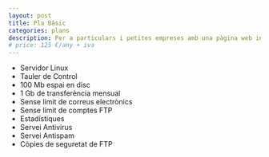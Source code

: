 ```yaml
---
layout: post
title: Pla Bàsic
categories: plans
description: Per a particulars i petites empreses amb una pàgina web informativa.
# price: 125 €/any + iva
---
```


+ Servidor Linux
+ Tauler de Control
+ 100 Mb espai en disc
+ 1 Gb de transferència mensual
+ Sense límit de correus electrònics
+ Sense límit de comptes FTP
+ Estadístiques
+ Servei Antivirus
+ Servei Antispam
+ Còpies de seguretat de FTP